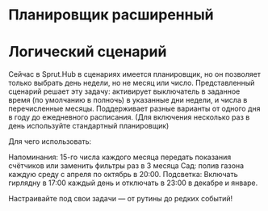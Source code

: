 # Планировщик расширенный
# Логический сценарий


Сейчас в Sprut.Hub в сценариях имеется планировщик, но он позволяет только выбрать день недели, но не месяц или число.
Представленный сценарий решает эту задачу: активирует выключатель в заданное время (по умолчанию в полночь) в указанные дни недели, и числа в перечисленные месяцы. Поддерживает разные варианты от одного дня в году до ежедневного расписания. (Для включения несколько раз в день используйте стандартный планировщик)

Для чего использовать:

Напоминания: 15-го числа каждого месяца передать показания счётчиков или заменить фильтры раз в 3 месяца
Сад: полив газона каждую среду с апреля по октябрь в 20:00.
Подсветка: Включать гирлядну в 17:00 каждый день и отключать в 23:00 в декабре и январе. 

Настраивайте под свои задачи — от рутины до редких событий!
